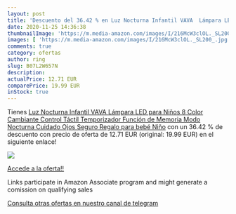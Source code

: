 ```yaml
---
layout: post
title: 'Descuento del 36.42 % en Luz Nocturna Infantil VAVA  Lámpara LED '
date: 2020-11-25 14:36:38
thumbnailImage: 'https://m.media-amazon.com/images/I/216McW3clOL._SL200_.jpg'
images: [ 'https://m.media-amazon.com/images/I/216McW3clOL._SL200_.jpg' ]
comments: true
category: ofertas
author: ring
slug: B07L2W657N
description:
actualPrice: 12.71 EUR
comparePrice: 19.99 EUR
inStock: true
---
```


Tienes [Luz Nocturna Infantil VAVA  Lámpara LED para Niños  8 Color Cambiante  Control Táctil  Temporizador  Función de Memoria  Modo Nocturna  Cuidado Ojos  Seguro  Regalo para bebé  Niño](https://www.amazon.es/dp/B07L2W657N/?tag=tolees-21) con un 36.42 % de descuento con precio de oferta de 12.71 EUR (original: 19.99 EUR) en el siguiente enlace!

[![](https://m.media-amazon.com/images/I/216McW3clOL._SL200_.jpg)](https://www.amazon.es/dp/B07L2W657N/?tag=tolees-21)

[Accede a la oferta!!](https://www.amazon.es/dp/B07L2W657N/?tag=tolees-21)

Links participate in Amazon Associate program and might generate a comission on qualifying sales

[Consulta otras ofertas en nuestro canal de telegram](https://t.me/s/ofertas25)
